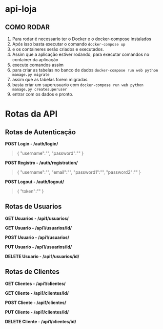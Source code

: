 # api-loja

## COMO RODAR
1. Para rodar é necessario ter o Docker e o docker-compose instalados
2. Após isso basta executar o comando
    ```docker-compose up```
3. e os containeres serão criados e executados.
4. Assim que a aplicação estiver rodando, para executar comandos no container da aplicação
5. execute comandos assim
6. para criar as tabelas no banco de dados
    ```docker-compose run web python manage.py migrate```
7. assim que as tabelas forem migradas
8. basta criar um superusuario com
    ```docker-compose run web python manage.py createsuperuser```
9. entrar com os dados e pronto.

# Rotas da API

## Rotas de Autenticação
**POST Login - /auth/login/**
>{ "username":"", "password":"" }

**POST Registro - /auth/registration/**
>{ "username":"", "email":"", "password1":"", "password2":"" }

**POST Logout - /auth/logout/**
>{ "token":"" }


## Rotas de Usuarios
**GET Usuarios - /api1/usuarios/**

**GET Usuario - /api1/usuarios/id/**

**POST Usuario - /api1/usuarios/**

**PUT Usuario - /api1/usuarios/id/**

**DELETE Usuario - /api1/usuarios/id/**


## Rotas de Clientes
**GET Clientes - /api1/clientes/**

**GET Cliente - /api1/clientes/id/**

**POST Cliente - /api1/clientes/**

**PUT Cliente - /api1/clientes/id/**

**DELETE Cliente - /api1/clientes/id/**